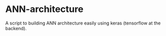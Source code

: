 # ANN-architecture
A script to building ANN architecture easily using keras (tensorflow at the backend). 
